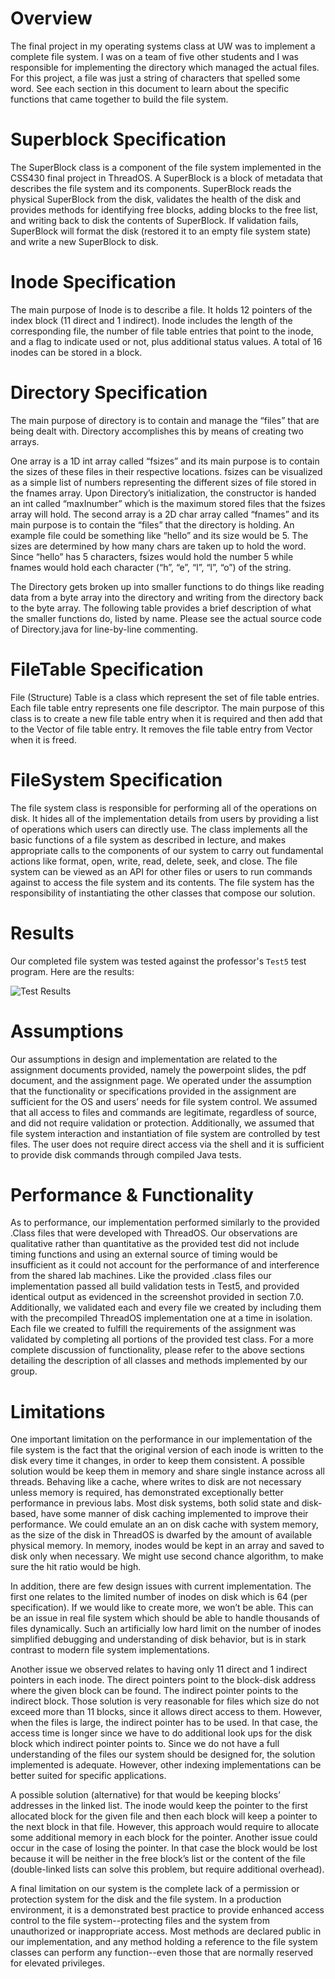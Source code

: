 # Overview
The final project in my operating systems class at UW was to implement a complete file system. I was on a team of five other students and I was responsible for implementing the directory which managed the actual files. For this project, a file was just a string of characters that spelled some word. See each section in this document to learn about the specific functions that came together to build the file system.

# Superblock Specification
The SuperBlock class is a component of the file system implemented in the CSS430 final project in ThreadOS. A SuperBlock is a block of metadata that describes the file system and its components. SuperBlock reads the physical SuperBlock from the disk, validates the health of the disk and provides methods for identifying free blocks, adding blocks to the free list, and writing back to disk the contents of SuperBlock. If validation fails, SuperBlock will format the disk (restored it to an empty file system state) and write a new SuperBlock to disk.

# Inode Specification
The main purpose of Inode is to describe a file. It holds 12 pointers of the index block (11 direct and 1 indirect). Inode includes the length of the corresponding file, the number of file table entries that point to the inode, and a flag to indicate used or not, plus additional status values. A total of 16 inodes can be stored in a block.

# Directory Specification
The main purpose of directory is to contain and manage the “files” that are being dealt with. Directory accomplishes this by means of creating two arrays.

One array is a 1D int array called “fsizes” and its main purpose is to contain the sizes of these files in their respective  locations. fsizes can be visualized as a simple list of numbers representing the different sizes of file stored in the fnames array. Upon Directory’s initialization, the constructor is handed an int called “maxInumber” which is the maximum stored files that the fsizes array will hold. The second array is a 2D char array called “fnames” and its main purpose is to contain the “files” that the directory is holding. An example file could be something like “hello” and its size would be 5. The sizes are determined by how many chars are taken up to hold the word. Since “hello” has 5 characters, fsizes would hold the number 5 while fnames would hold each character (“h”, “e”, “l”, “l”, “o”) of the string.

The Directory gets broken up into smaller functions to do things like reading data from a byte array into the directory and writing from the directory back to the byte array. The following table provides a brief description of what the smaller functions do, listed by name. Please see the actual source code of Directory.java for line-by-line commenting.

# FileTable Specification
File (Structure) Table is a class which represent the set of file table entries. Each file table entry represents one file descriptor. The main purpose of this class is to create a new file table entry when it is required and then add that to the Vector of file table entry. It removes the file table entry from Vector when it is freed.

# FileSystem Specification
The file system class is responsible for performing all of the operations on disk. It hides all of the implementation details from users by providing a list of operations which users can directly use. The class implements all the basic functions of a file system as described in lecture, and makes appropriate calls to the components of our system to carry out fundamental actions like format, open, write, read, delete, seek, and close. The file system can be viewed as an API for other files or users to run commands against to access the file system and its contents. The file system has the responsibility of instantiating the other classes that compose our solution.

# Results
Our completed file system was tested against the professor's `Test5` test program. Here are the results:

![Test Results](https://raw.githubusercontent.com/brunnerjosh/file-system/master/images/test-results.jpg)

# Assumptions
Our assumptions in design and implementation are related to the assignment documents provided, namely the powerpoint slides, the pdf document, and the assignment page. We operated under the assumption that the functionality or specifications provided in the assignment are sufficient for the OS and users’ needs for file system control. We assumed that all access to files and commands are legitimate, regardless of source, and did not require validation or protection. Additionally, we assumed that file system interaction and instantiation of file system are controlled by test files. The user does not require direct access via the shell and it is sufficient to provide disk commands through compiled Java tests.

# Performance & Functionality
As to performance, our implementation performed similarly to the provided .Class files that were developed with ThreadOS. Our observations are qualitative rather than quantitative as the provided test did not include timing functions and using an external source of timing would be insufficient as it could not account for the performance of and interference from the shared lab machines. Like the provided .class files our implementation passed all build validation tests in Test5, and provided identical output as evidenced in the screenshot provided in section 7.0. Additionally, we validated each and every file we created by including them with the precompiled ThreadOS implementation one at a time in isolation. Each file we created to fulfill the requirements of the assignment was validated by completing all portions of the provided test class. For a more complete discussion of functionality, please refer to the above sections detailing the description of all classes and methods implemented by our group.

# Limitations
One important limitation on the performance in our implementation of the file system is the fact that the original version of each inode is written to the disk every time it changes, in order to keep them consistent. A possible solution would be keep them in memory and share single instance across all threads. Behaving like a cache, where writes to disk are not necessary unless memory is required, has demonstrated exceptionally better performance in previous labs.  Most disk systems, both solid state and disk-based, have some manner of disk caching implemented to improve their performance. We could emulate an an on disk cache with system memory, as the size of the disk in ThreadOS is dwarfed by the amount of available physical memory. In memory, inodes would be kept in an array and saved to disk only when necessary. We might use second chance algorithm, to make sure the hit ratio would be high.

In addition, there are few design issues with current implementation. The first one relates to the limited number of inodes on disk which is 64 (per specification). If we would like to create more,  we won’t be able. This can be an issue in real file system which should be able to handle thousands of files dynamically. Such an artificially low hard limit on the number of inodes simplified debugging and understanding of disk behavior, but is in stark contrast to modern file system implementations.

Another issue we observed relates to having only 11 direct and 1 indirect pointers in each inode. The direct pointers point to the block-disk address where the given block can be found. The indirect pointer points to the indirect block. Those solution is very reasonable for files which size do not exceed more than 11 blocks, since it allows direct access to them. However, when the files is large, the indirect pointer has to be used. In that case, the access time is longer since we have to do additional look ups for the disk block which indirect pointer points to. Since we do not have a full understanding of the files our system should be designed for, the solution implemented is adequate. However, other indexing implementations can be better suited for specific applications.

A possible solution (alternative) for that would be keeping blocks’ addresses in the linked list. The inode would keep the pointer to the first allocated block for the given file and then each block will keep a pointer to the next block in that file. However, this approach would require to allocate some additional memory in each block for the pointer. Another issue could occur in the case of losing the pointer. In that case the block would be lost because it will be neither in the free block’s list or the content of the file (double-linked lists can solve this problem, but require additional overhead).

A final limitation on our system is the complete lack of a permission or protection system for the disk and the file system. In a production environment, it is a demonstrated best practice to provide enhanced access control to the file system--protecting files and the system from unauthorized or inappropriate access. Most methods are declared public in our implementation, and any method holding a reference to the file system classes can perform any function--even those that are normally reserved for elevated privileges.
